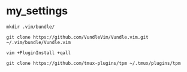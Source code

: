 # my_settings

```
mkdir .vim/bundle/
```

```
git clone https://github.com/VundleVim/Vundle.vim.git ~/.vim/bundle/Vundle.vim
```

```
vim +PluginInstall +qall
```

```
git clone https://github.com/tmux-plugins/tpm ~/.tmux/plugins/tpm
```
